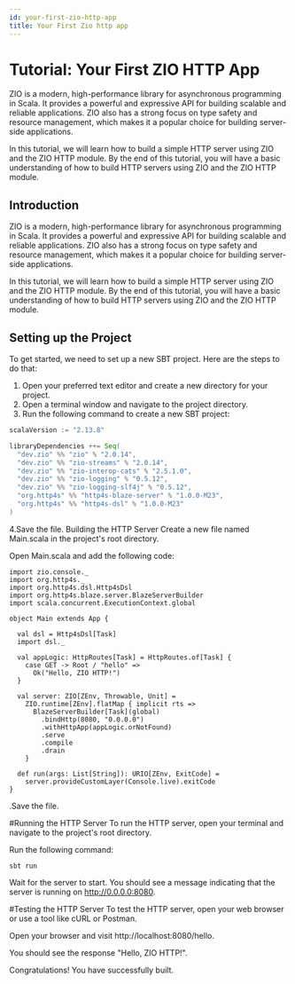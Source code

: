 ```yaml
---
id: your-first-zio-http-app
title: Your First Zio http app
---
```


# Tutorial: Your First ZIO HTTP App

ZIO is a modern, high-performance library for asynchronous programming in Scala. It provides a powerful and expressive API for building scalable and reliable applications. ZIO also has a strong focus on type safety and resource management, which makes it a popular choice for building server-side applications.

In this tutorial, we will learn how to build a simple HTTP server using ZIO and the ZIO HTTP module. By the end of this tutorial, you will have a basic understanding of how to build HTTP servers using ZIO and the ZIO HTTP module.

## Introduction

ZIO is a modern, high-performance library for asynchronous programming in Scala. It provides a powerful and expressive API for building scalable and reliable applications. ZIO also has a strong focus on type safety and resource management, which makes it a popular choice for building server-side applications.

In this tutorial, we will learn how to build a simple HTTP server using ZIO and the ZIO HTTP module. By the end of this tutorial, you will have a basic understanding of how to build HTTP servers using ZIO and the ZIO HTTP module.

## Setting up the Project

To get started, we need to set up a new SBT project. Here are the steps to do that:

1. Open your preferred text editor and create a new directory for your project.
2. Open a terminal window and navigate to the project directory.
3. Run the following command to create a new SBT project:

```scala
scalaVersion := "2.13.8"

libraryDependencies ++= Seq(
  "dev.zio" %% "zio" % "2.0.14",
  "dev.zio" %% "zio-streams" % "2.0.14",
  "dev.zio" %% "zio-interop-cats" % "2.5.1.0",
  "dev.zio" %% "zio-logging" % "0.5.12",
  "dev.zio" %% "zio-logging-slf4j" % "0.5.12",
  "org.http4s" %% "http4s-blaze-server" % "1.0.0-M23",
  "org.http4s" %% "http4s-dsl" % "1.0.0-M23"
)
```
4.Save the file.
Building the HTTP Server
Create a new file named Main.scala in the project's root directory.

Open Main.scala and add the following code:

```import zio._
import zio.console._
import org.http4s._
import org.http4s.dsl.Http4sDsl
import org.http4s.blaze.server.BlazeServerBuilder
import scala.concurrent.ExecutionContext.global

object Main extends App {

  val dsl = Http4sDsl[Task]
  import dsl._

  val appLogic: HttpRoutes[Task] = HttpRoutes.of[Task] {
    case GET -> Root / "hello" =>
      Ok("Hello, ZIO HTTP!")
  }

  val server: ZIO[ZEnv, Throwable, Unit] =
    ZIO.runtime[ZEnv].flatMap { implicit rts =>
      BlazeServerBuilder[Task](global)
        .bindHttp(8080, "0.0.0.0")
        .withHttpApp(appLogic.orNotFound)
        .serve
        .compile
        .drain
    }

  def run(args: List[String]): URIO[ZEnv, ExitCode] =
    server.provideCustomLayer(Console.live).exitCode
}
```
.Save the file.

#Running the HTTP Server
To run the HTTP server, open your terminal and navigate to the project's root directory.

Run the following command:

```
sbt run

```
Wait for the server to start. You should see a message indicating that the server is running on http://0.0.0.0:8080.

#Testing the HTTP Server
To test the HTTP server, open your web browser or use a tool like cURL or Postman.

Open your browser and visit http://localhost:8080/hello.

You should see the response "Hello, ZIO HTTP!".

Congratulations! You have successfully built.